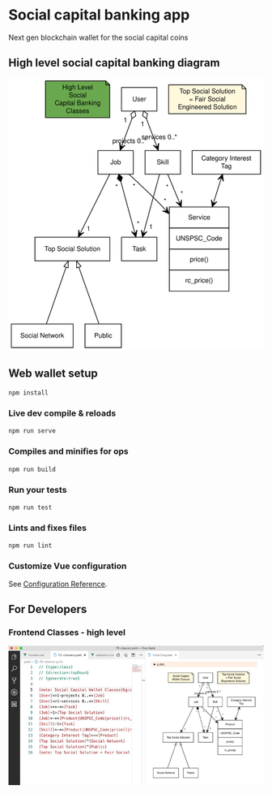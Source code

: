 # Social capital banking app

Next gen blockchain wallet for the social capital coins

## High level social capital banking diagram

![](/yuml/social-capital-banking.svg)

## Web wallet setup

```
npm install
```

### Live dev compile & reloads

```
npm run serve
```

### Compiles and minifies for ops

```
npm run build
```

### Run your tests

```
npm run test
```

### Lints and fixes files

```
npm run lint
```

### Customize Vue configuration

See [Configuration Reference](https://cli.vuejs.org/config/).

## For Developers

### Frontend Classes - high level

![](/src/assets/Social-Capital-Wallet-Classes.png)
